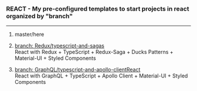 ### REACT - My pre-configured templates to start projects in react organized by "branch"

---

1. master/here
2. [branch: Redux/typescript-and-sagas](https://github.com/matheusicaro/template-react-app/tree/Redux/typescript-and-sagas)
   <br> React with Redux + TypeScript + Redux-Saga + Ducks Patterns + Material-UI + Styled Components

3. [branch: GraphQL/typescript-and-apollo-clientReact](https://github.com/matheusicaro/template-react-app/tree/GraphQL/typescript-and-apollo-client)
   <br> React with GraphQL + TypeScript + Apollo Client + Material-UI + Styled Components
